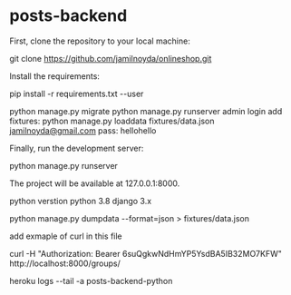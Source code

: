 # posts-backend

First, clone the repository to your local machine:

git clone https://github.com/jamilnoyda/onlineshop.git

Install the requirements:

pip install -r requirements.txt --user

python manage.py migrate
python manage.py runserver
admin login
add fixtures:
python manage.py loaddata fixtures/data.json
jamilnoyda@gmail.com
pass: hellohello


Finally, run the development server:

python manage.py runserver

The project will be available at 127.0.0.1:8000.


 python verstion  python 3.8
  django 3.x


python manage.py dumpdata --format=json > fixtures/data.json 




add exmaple of curl in this file


curl -H "Authorization: Bearer 6suQgkwNdHmYP5YsdBA5IB32MO7KFW" http://localhost:8000/groups/


heroku logs --tail -a  posts-backend-python 